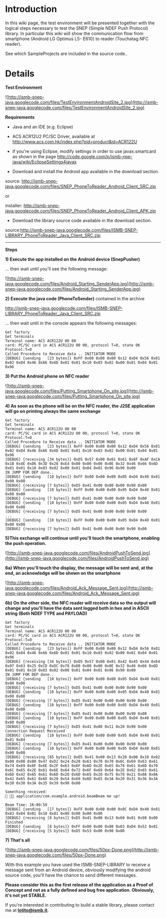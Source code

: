 # Introduction #


In this wiki page, the test environment will be presented together with the logical steps necessary to test the SNEP (Simple NDEF Push Protocol) library. In particular this wiki will show the communication flow from smartphone (Android LG Optimus L5- E610) to reader (Touchatag NFC reader).

See which SampleProjects are included in the source code..


# Details #


**Test Environment**

![http://ismb-snep-java.googlecode.com/files/TestEnvironmentAndroidSite_2.jpg](http://ismb-snep-java.googlecode.com/files/TestEnvironmentAndroidSite_2.jpg)



**Requirements**

- Java and an IDE (e.g. Eclipse)


- ACS ACR12U2 PC/SC Driver,
available at http://www.acs.com.hk/index.php?pid=product&id=ACR122U


- if you're using Eclipse, modify settings in order to use javax.smartcard
as shown in the page http://code.google.com/p/ismb-npp-java/wiki/EclipseSettings4javax


- Download and install the Android app available in the download section.


source: http://ismb-snep-java.googlecode.com/files/SNEP_PhoneToReader_Android_Client_SRC.zip

or

installer: http://ismb-snep-java.googlecode.com/files/SNEP_PhoneToReader_Android_Client_APK.zip


- Download the library source code available in the download section.

source:http://ismb-snep-java.googlecode.com/files/ISMB-SNEP-LIBRARY_PhoneToReader_Java_Client_SRC.zip



---



**Steps**

**1) Execute the app installed on the Android device (SnepPusher)**

... then wait until you'll see the following message:

![http://ismb-snep-java.googlecode.com/files/Android_Starting_SenderApp.jpg](http://ismb-snep-java.googlecode.com/files/Android_Starting_SenderApp.jpg)

**2) Execute the java code (PhoneToSender)** contained in the archive

http://ismb-snep-java.googlecode.com/files/ISMB-SNEP-LIBRARY_PhoneToReader_Java_Client_SRC.zip

... then wait until in the console appears the following messages:

```
Get factory
Get terminals
Terminal name: ACS ACR122U 00 00
card: PC/SC card in ACS ACR122U 00 00, protocol T=0, state OK
Protocol:T=0
Called Procedure to Receive data .. INITIATOR MODE
[DEBUG] {sending   [23 bytes]} 0xFF 0x00 0x00 0x00 0x12 0xD4 0x56 0x01 0x02 0x04 0x46 0x66 0x6D 0x01 0x01 0x10 0x03 0x02 0x00 0x01 0x04 0x01 0x96 
```


**3) Put the Android phone on NFC reader**

![http://ismb-snep-java.googlecode.com/files/Putting_Smartphone_On_site.jpg](http://ismb-snep-java.googlecode.com/files/Putting_Smartphone_On_site.jpg)


**4) As soon as the phone will be on the NFC reader, the J2SE application will go on printing always the same exchange**
```
Get factory
Get terminals
Terminal name: ACS ACR122U 00 00
card: PC/SC card in ACS ACR122U 00 00, protocol T=0, state OK
Protocol:T=0
Called Procedure to Receive data .. INITIATOR MODE
[DEBUG] {sending   [23 bytes]} 0xFF 0x00 0x00 0x00 0x12 0xD4 0x56 0x01 0x02 0x04 0x46 0x66 0x6D 0x01 0x01 0x10 0x03 0x02 0x00 0x01 0x04 0x01 0x96 
[DEBUG] {receiving [34 bytes]} 0xD5 0x57 0x00 0x01 0x61 0x6F 0xAF 0xCA 0x1B 0x4E 0xD6 0x3D 0x28 0xE4 0x00 0x00 0x00 0x0E 0x32 0x46 0x66 0x6D 0x01 0x01 0x10 0x03 0x02 0x00 0x01 0x04 0x01 0x96 0x90 0x00 
IN JUMP FOR DEP done..
[DEBUG] {sending   [10 bytes]} 0xFF 0x00 0x00 0x00 0x05 0xD4 0x40 0x01 0x00 0x00 
[DEBUG] {receiving [7 bytes]} 0xD5 0x41 0x00 0x00 0x00 0x90 0x00 
[DEBUG] {sending   [10 bytes]} 0xFF 0x00 0x00 0x00 0x05 0xD4 0x40 0x01 0x00 0x00 
[DEBUG] {receiving [7 bytes]} 0xD5 0x41 0x00 0x00 0x00 0x90 0x00 
[DEBUG] {sending   [10 bytes]} 0xFF 0x00 0x00 0x00 0x05 0xD4 0x40 0x01 0x00 0x00 
[DEBUG] {receiving [7 bytes]} 0xD5 0x41 0x00 0x00 0x00 0x90 0x00 
...
[DEBUG] {sending   [10 bytes]} 0xFF 0x00 0x00 0x00 0x05 0xD4 0x40 0x01 0x00 0x00 
[DEBUG] {receiving [7 bytes]} 0xD5 0x41 0x00 0x00 0x00 0x90 0x00 
```

**5)This exchange will continue until you'll touch the smartphone, enabling the push operation.**

![http://ismb-snep-java.googlecode.com/files/AndroidPushToSend.jpg](http://ismb-snep-java.googlecode.com/files/AndroidPushToSend.jpg)

**6a) When you'll touch the display, the message will be sent and, at the end, an acknowledge will be shown on the smartphone**

![http://ismb-snep-java.googlecode.com/files/Android_Ack_Message_Sent.jpg](http://ismb-snep-java.googlecode.com/files/Android_Ack_Message_Sent.jpg)


**6b) On the other side, the NFC reader will receive data so the output will change and you'll have the data sent logged both in hex and in ASCII string (Both NDEF TYPE and PAYLOAD)**

```
Get factory
Get terminals
Terminal name: ACS ACR122U 00 00
card: PC/SC card in ACS ACR122U 00 00, protocol T=0, state OK
Protocol:T=0
Called Procedure to Receive data .. INITIATOR MODE
[DEBUG] {sending   [23 bytes]} 0xFF 0x00 0x00 0x00 0x12 0xD4 0x56 0x01 0x02 0x04 0x46 0x66 0x6D 0x01 0x01 0x10 0x03 0x02 0x00 0x01 0x04 0x01 0x96 
[DEBUG] {receiving [34 bytes]} 0xD5 0x57 0x00 0x01 0x42 0x45 0x44 0x64 0x97 0x63 0x25 0xCD 0xDC 0x70 0x00 0x00 0x00 0x0E 0x32 0x46 0x66 0x6D 0x01 0x01 0x10 0x03 0x02 0x00 0x01 0x04 0x01 0x96 0x90 0x00 
IN JUMP FOR DEP done..
[DEBUG] {sending   [10 bytes]} 0xFF 0x00 0x00 0x00 0x05 0xD4 0x40 0x01 0x00 0x00 
[DEBUG] {receiving [7 bytes]} 0xD5 0x41 0x00 0x00 0x00 0x90 0x00 
[DEBUG] {sending   [10 bytes]} 0xFF 0x00 0x00 0x00 0x05 0xD4 0x40 0x01 0x00 0x00 
[DEBUG] {receiving [7 bytes]} 0xD5 0x41 0x00 0x00 0x00 0x90 0x00 
[DEBUG] {sending   [10 bytes]} 0xFF 0x00 0x00 0x00 0x05 0xD4 0x40 0x01 0x00 0x00 
[DEBUG] {receiving [7 bytes]} 0xD5 0x41 0x00 0x00 0x00 0x90 0x00 
[DEBUG] {sending   [10 bytes]} 0xFF 0x00 0x00 0x00 0x05 0xD4 0x40 0x01 0x00 0x00 
[DEBUG] {receiving [7 bytes]} 0xD5 0x41 0x00 0x11 0x20 0x90 0x00 
Connection Request Received
[DEBUG] {sending   [10 bytes]} 0xFF 0x00 0x00 0x00 0x05 0xD4 0x40 0x01 0x81 0x84 
[DEBUG] {receiving [7 bytes]} 0xD5 0x41 0x00 0x00 0x00 0x90 0x00 
[DEBUG] {sending   [10 bytes]} 0xFF 0x00 0x00 0x00 0x05 0xD4 0x40 0x01 0x00 0x00 
[DEBUG] {receiving [85 bytes]} 0xD5 0x41 0x00 0x13 0x20 0x00 0x10 0x02 0x00 0x00 0x00 0x47 0xD2 0x24 0x20 0x61 0x70 0x70 0x6C 0x69 0x63 0x61 0x74 0x69 0x6F 0x6E 0x2F 0x63 0x6F 0x6D 0x2E 0x65 0x78 0x61 0x6D 0x70 0x6C 0x65 0x2E 0x61 0x6E 0x64 0x72 0x6F 0x69 0x64 0x2E 0x62 0x65 0x61 0x6D 0x42 0x65 0x61 0x6D 0x20 0x6D 0x65 0x20 0x75 0x70 0x21 0x0A 0x0A 0x42 0x65 0x61 0x6D 0x20 0x54 0x69 0x6D 0x65 0x3A 0x20 0x31 0x36 0x3A 0x30 0x30 0x3A 0x35 0x39 0x90 0x00 

Something received: 
  application/com.example.android.beamBeam me up!

Beam Time: 16:00:59
[DEBUG] {sending   [17 bytes]} 0xFF 0x00 0x00 0x00 0x0C 0xD4 0x40 0x01 0x83 0x04 0x01 0x10 0x81 0x00 0x00 0x00 0x00 
[DEBUG] {receiving [8 bytes]} 0xD5 0x41 0x00 0x13 0x60 0x01 0x90 0x00 
Finished
[DEBUG] {sending   [8 bytes]} 0xFF 0x00 0x00 0x00 0x03 0xD4 0x52 0x01 
[DEBUG] {receiving [5 bytes]} 0xD5 0x53 0x00 0x90 0x00 
```


**7) That's all**

![http://ismb-snep-java.googlecode.com/files/50px-Done.png](http://ismb-snep-java.googlecode.com/files/50px-Done.png)


With this example you have used the ISMB-SNEP-LIBRARY to receive a message sent from an Android device, obviously modifying the android source code, you'll have the chance to send different messages.


**Please consider this as the first release of the application as a Proof of Concept and not as a fully defined and bug free application. Obviously, it's not yet STABLE.**



If you're interested in contributing to build a stable library, please contact me at **lotito@ismb.it**.